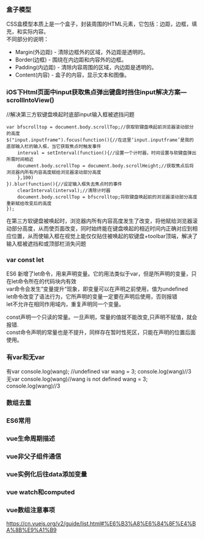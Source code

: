 ### 盒子模型  
CSS盒模型本质上是一个盒子，封装周围的HTML元素，它包括：边距，边框，填充，和实际内容。    
不同部分的说明：
+ Margin(外边距) - 清除边框外的区域，外边距是透明的。
+ Border(边框) - 围绕在内边距和内容外的边框。
+ Padding(内边距) - 清除内容周围的区域，内边距是透明的。
+ Content(内容) - 盒子的内容，显示文本和图像。
### iOS下Html页面中input获取焦点弹出键盘时挡住input解决方案—scrollIntoView()
//解决第三方软键盘唤起时底部input输入框被遮挡问题

    var bfscrolltop = document.body.scrollTop;//获取软键盘唤起前浏览器滚动部分的高度
    $("input.inputframe").focus(function(){//在这里‘input.inputframe’是我的底部输入栏的输入框，当它获取焦点时触发事件
        interval = setInterval(function(){//设置一个计时器，时间设置与软键盘弹出所需时间相近
        document.body.scrollTop = document.body.scrollHeight;//获取焦点后将浏览器内所有内容高度赋给浏览器滚动部分高度
        },100)
    }).blur(function(){//设定输入框失去焦点时的事件
        clearInterval(interval);//清除计时器
        document.body.scrollTop = bfscrolltop;将软键盘唤起前的浏览器滚动部分高度重新赋给改变后的高度
    });
在第三方软键盘被唤起时，浏览器内所有内容高度发生了改变，将他赋给浏览器滚动部分高度，从而使页面改变，同时始终能在键盘唤起的相近时间内正确对应到相应位置，从而使输入框在视觉上能仅仅贴住被唤起的软键盘+toolbar顶端，解决了输入框被遮挡和或顶部栏消失问题

### var const let
ES6 新增了let命令，用来声明变量。它的用法类似于var，但是所声明的变量，只在let命令所在的代码块内有效  
var命令会发生”变量提升“现象，即变量可以在声明之前使用，值为undefined  
let命令改变了语法行为，它所声明的变量一定要在声明后使用，否则报错  
let不允许在相同作用域内，重复声明同一个变量。  

const声明一个只读的常量。一旦声明，常量的值就不能改变,只声明不赋值，就会报错.  
const命令声明的常量也是不提升，同样存在暂时性死区，只能在声明的位置后面使用。

### 有var和无var  
有var
    console.log(wang); //undefined
    var wang = 3; 
    console.log(wang)//3  
无var
    console.log(wang)//wang is not defined
    wang = 3;
    console.log(wang)//3
### 数组去重
### ES6常用
### vue生命周期描述
### vue非父子组件通信
### vue实例化后往data添加变量
### vue watch和computed
### vue数组注意事项
https://cn.vuejs.org/v2/guide/list.html#%E6%B3%A8%E6%84%8F%E4%BA%8B%E9%A1%B9
